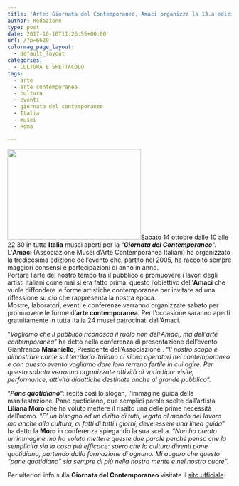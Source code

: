 ```yaml
---
title: 'Arte: Giornata del Contemporaneo, Amaci organizza la 13.a edizione'
author: Redazione
type: post
date: 2017-10-10T11:26:55+00:00
url: /?p=6629
colormag_page_layout:
  - default_layout
categories:
  - CULTURA E SPETTACOLO
tags:
  - arte
  - arte contemporanea
  - cultura
  - eventi
  - giornata del contemporaneo
  - Italia
  - musei
  - Roma

---
```

<img decoding="async" loading="lazy" class="size-medium wp-image-6632 alignleft" src="https://progressonline.it/wp-content/uploads/2017/10/La-giornata-del-contemporaneo-di-AMACI-300x203.jpg" alt="" width="300" height="203" />Sabato 14 ottobre dalle 10 alle 22:30 in tutta **Italia** musei aperti per la &#8220;_**Giornata del Contemporaneo**_&#8220;. L&#8217;**Amaci** (Associazione Musei d&#8217;Arte Contemporanea Italiani) ha organizzato la tredicesima edizione dell&#8217;evento che, partito nel 2005, ha raccolto sempre maggiori consensi e partecipazioni di anno in anno.  
Portare l&#8217;arte del nostro tempo tra il pubblico e promuovere i lavori degli artisti italiani come mai si era fatto prima: questo l&#8217;obiettivo dell&#8217;**Amaci** che vuole diffondere le forme artistiche contemporanee per invitare ad una riflessione su ciò che rappresenta la nostra epoca.  
Mostre, laboratori, eventi e conferenze verranno organizzate sabato per promuovere le forme d&#8217;**arte contemporanea**. Per l&#8217;occasione saranno aperti gratuitamente in tutta Italia 24 musei patrocinati dall&#8217;Amaci.

&#8220;_Vogliamo che il pubblico riconosca il ruolo non dell&#8217;Amaci, ma dell&#8217;arte contemporanea_&#8221; ha detto nella conferenza di presentazione dell&#8217;evento Gianfranco **Maraniello**, Presidente dell&#8217;Associazione . &#8220;_Il nostro scopo è dimostrare come sul territorio italiano ci siano operatori nel contemporaneo e con questo evento vogliamo dare loro terreno fertile in cui agire. Per questo sabato verranno organizzate attività di vario tipo: visite, performance, attività didattiche destinate anche al grande pubblico_&#8220;.

&#8220;**_Pane quotidiano_**&#8220;: recita così lo slogan, l&#8217;immagine guida della manifestazione. Pane quotidiano, due semplici parole scelte dall&#8217;artista **Liliana Moro** che ha voluto mettere il risalto una delle prime necessità dell&#8217;uomo. &#8220;_E&#8217; un bisogno ed un diritto di tutti, legato al mondo del lavoro ma anche alla cultura, ai fatti di tutti i giorni; deve essere una linea guida_&#8221; ha detto la **Moro** in conferenza spiegando la sua scelta. &#8220;_Non ho creato un&#8217;immagine ma ho voluto mettere queste due parole perché penso che la semplicità sia la cosa più efficace: spero che la cultura diventi pane quotidiano, partendo dalla formazione di ognuno. Mi auguro che questo &#8220;pane quotidiano&#8221; sia sempre di più nella nostra mente e nel nostro cuore_&#8220;.

Per ulteriori info sulla **Giornata del Contemporaneo** visitate il [sito ufficiale][1].

&nbsp;

&nbsp;

 [1]: https://www.amaci.org/gdc/tredicesima-edizione